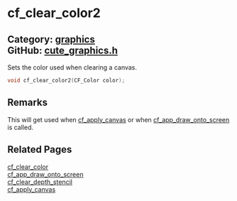 [](../header.md ':include')

# cf_clear_color2

Category: [graphics](https://github.com/RandyGaul/cute_framework/blob/master/docs/api_reference?id=graphics)  
GitHub: [cute_graphics.h](https://github.com/RandyGaul/cute_framework/blob/master/include/cute_graphics.h)  
---

Sets the color used when clearing a canvas.

```cpp
void cf_clear_color2(CF_Color color);
```

## Remarks

This will get used when [cf_apply_canvas](https://github.com/RandyGaul/cute_framework/blob/master/docs/graphics/cf_apply_canvas.md) or when [cf_app_draw_onto_screen](https://github.com/RandyGaul/cute_framework/blob/master/docs/app/cf_app_draw_onto_screen.md) is called.

## Related Pages

[cf_clear_color](https://github.com/RandyGaul/cute_framework/blob/master/docs/graphics/cf_clear_color.md)  
[cf_app_draw_onto_screen](https://github.com/RandyGaul/cute_framework/blob/master/docs/app/cf_app_draw_onto_screen.md)  
[cf_clear_depth_stencil](https://github.com/RandyGaul/cute_framework/blob/master/docs/graphics/cf_clear_depth_stencil.md)  
[cf_apply_canvas](https://github.com/RandyGaul/cute_framework/blob/master/docs/graphics/cf_apply_canvas.md)  
